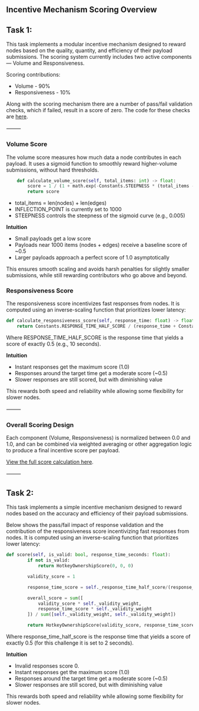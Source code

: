 ## Incentive Mechanism Scoring Overview

## Task 1:

This task implements a modular incentive mechanism designed to reward nodes based on the quality, quantity, and efficiency of their payload submissions. The scoring system currently includes two active components — Volume and Responsiveness.

Scoring contributions: 
- Volume - 90%
- Responsiveness - 10%

Along with the scoring mechanism there are a number of pass/fail validation checks, which if failed, result in a score of zero. The code for these checks are [here](src/patrol/validation/graph_validation/bittensor_validation_mechanism.py).

⸻

### Volume Score

The volume score measures how much data a node contributes in each payload. It uses a sigmoid function to smoothly reward higher-volume submissions, without hard thresholds.

```python
    def calculate_volume_score(self, total_items: int) -> float:
        score = 1 / (1 + math.exp(-Constants.STEEPNESS * (total_items - Constants.INFLECTION_POINT)))
        return score
```

- total_items = len(nodes) + len(edges)
- INFLECTION_POINT is currently set to 1000
- STEEPNESS controls the steepness of the sigmoid curve (e.g., 0.005)

**Intuition**
- Small payloads get a low score
- Payloads near 1000 items (nodes + edges) receive a baseline score of ~0.5
- Larger payloads approach a perfect score of 1.0 asymptotically

This ensures smooth scaling and avoids harsh penalties for slightly smaller submissions, while still rewarding contributors who go above and beyond.

### Responsiveness Score

The responsiveness score incentivizes fast responses from nodes. It is computed using an inverse-scaling function that prioritizes lower latency:

```python
def calculate_responsiveness_score(self, response_time: float) -> float:
    return Constants.RESPONSE_TIME_HALF_SCORE / (response_time + Constants.RESPONSE_TIME_HALF_SCORE)
```

Where RESPONSE_TIME_HALF_SCORE is the response time that yields a score of exactly 0.5 (e.g., 10 seconds).

**Intuition**
- Instant responses get the maximum score (1.0)
- Responses around the target time get a moderate score (~0.5)
- Slower responses are still scored, but with diminishing value

This rewards both speed and reliability while allowing some flexibility for slower nodes.

⸻

### Overall Scoring Design

Each component (Volume, Responsiveness) is normalized between 0.0 and 1.0, and can be combined via weighted averaging or other aggregation logic to produce a final incentive score per payload.

[View the full score calculation here](../src/patrol/validation/miner_scoring.py).

⸻

## Task 2:

This task implements a simple incentive mechanism designed to reward nodes based on the accuracy and efficiency of their payload submissions.

Below shows the pass/fail impact of response validation and the contribution of the responsiveness score incentivizing fast responses from nodes. It is computed using an inverse-scaling function that prioritizes lower latency:

```python
def score(self, is_valid: bool, response_time_seconds: float):
        if not is_valid:
            return HotkeyOwnershipScore(0, 0, 0)

        validity_score = 1

        response_time_score = self._response_time_half_score/(response_time_seconds + self._response_time_half_score)

        overall_score = sum([
            validity_score * self._validity_weight,
            response_time_score * self._validity_weight
        ]) / sum([self._validity_weight, self._validity_weight])

        return HotkeyOwnershipScore(validity_score, response_time_score, overall_score)
```

Where response_time_half_score is the response time that yields a score of exactly 0.5 (for this challenge it is set to 2 seconds).

**Intuition**
- Invalid responses score 0.
- Instant responses get the maximum score (1.0)
- Responses around the target time get a moderate score (~0.5)
- Slower responses are still scored, but with diminishing value

This rewards both speed and reliability while allowing some flexibility for slower nodes.
